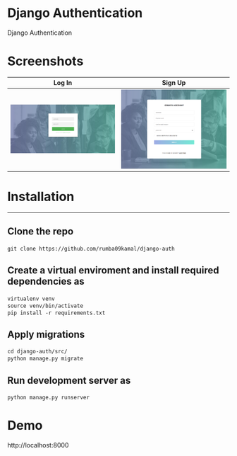 # Django Authentication
Django Authentication

# Screenshots
| Log In | Sign Up |
| ------ | ------- |
| <img src="./screenshots/login.png" width="350"> | <img src="./screenshots/signup.png" width="350"> |


# Installation
---
## Clone the repo
```
git clone https://github.com/rumba09kamal/django-auth
```
## Create a virtual enviroment and install required dependencies as
```
virtualenv venv
source venv/bin/activate
pip install -r requirements.txt
```
## Apply migrations
```
cd django-auth/src/
python manage.py migrate
```

## Run development server as
```
python manage.py runserver
```

# Demo
http://localhost:8000
